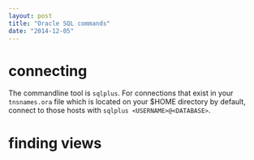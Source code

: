 ```yaml
---
layout: post
title: "Oracle SQL commands"
date: "2014-12-05"
---
```


# connecting

The commandline tool is `sqlplus`. For connections that exist in your `tnsnames.ora` file which is located on your $HOME directory by default, connect to those hosts with `sqlplus <USERNAME>@<DATABASE>`.

# finding views
